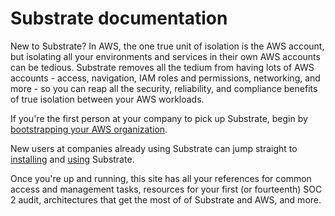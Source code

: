# Substrate documentation

New to Substrate? In AWS, the one true unit of isolation is the AWS account, but isolating all your environments and services in their own AWS accounts can be tedious. Substrate removes all the tedium from having lots of AWS accounts - access, navigation, IAM roles and permissions, networking, and more - so you can reap all the security, reliability, and compliance benefits of true isolation between your AWS workloads.

If you're the first person at your company to pick up Substrate, begin by [bootstrapping your AWS organization](bootstrapping/overview.md).

New users at companies already using Substrate can jump straight to [installing](bootstrapping/installing.md) and [using](use/daily-workflow.md) Substrate.

Once you're up and running, this site has all your references for common access and management tasks, resources for your first (or fourteenth) SOC 2 audit, architectures that get the most of of Substrate and AWS, and more.
